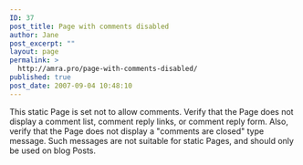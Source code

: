 ```yaml
---
ID: 37
post_title: Page with comments disabled
author: Jane
post_excerpt: ""
layout: page
permalink: >
  http://amra.pro/page-with-comments-disabled/
published: true
post_date: 2007-09-04 10:48:10
---
```

This static Page is set not to allow comments. Verify that the Page does not display a comment list, comment reply links, or comment reply form.
Also, verify that the Page does not display a "comments are closed" type message. Such messages are not suitable for static Pages, and should only be used on blog Posts.